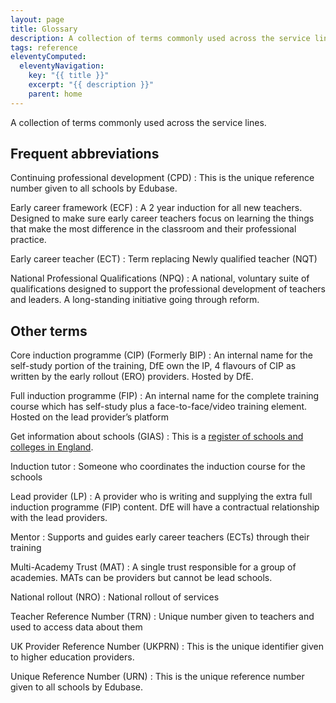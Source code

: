 ```yaml
---
layout: page
title: Glossary
description: A collection of terms commonly used across the service lines.
tags: reference
eleventyComputed:
  eleventyNavigation:
    key: "{{ title }}"
    excerpt: "{{ description }}"
    parent: home
---
```


A collection of terms commonly used across the service lines.

## Frequent abbreviations

Continuing professional development (CPD)
: This is the unique reference number given to all schools by Edubase.

Early career framework (ECF)
: A 2 year induction for all new teachers. Designed to make sure early career teachers focus on learning the things that make the most difference in the classroom and their professional practice.

Early career teacher (ECT)
: Term replacing Newly qualified teacher (NQT)

National Professional Qualifications (NPQ)
: A national, voluntary suite of qualifications designed to support the professional development of teachers and leaders. A long-standing initiative going through reform.

## Other terms

Core induction programme (CIP) (Formerly BIP)
: An internal name for the self-study portion of the training, DfE own the IP, 4 flavours of CIP as written by the early rollout (ERO) providers. Hosted by DfE.

Full induction programme (FIP)
: An internal name for the complete training course which has self-study plus a face-to-face/video training element. Hosted on the lead provider’s platform

Get information about schools (GIAS)
: This is a [register of schools and colleges in England](https://get-information-schools.service.gov.uk/).

Induction tutor
: Someone who coordinates the induction course for the schools

Lead provider (LP)
: A provider who is writing and supplying the extra full induction programme (FIP) content. DfE will have a contractual relationship with the lead providers.

Mentor
: Supports and guides early career teachers (ECTs) through their training

Multi-Academy Trust (MAT)
: A single trust responsible for a group of academies. MATs can be providers but cannot be lead schools.

National rollout (NRO)
: National rollout of services

Teacher Reference Number (TRN)
: Unique number given to teachers and used to access data about them

UK Provider Reference Number (UKPRN)
: This is the unique identifier given to higher education providers.

Unique Reference Number (URN)
: This is the unique reference number given to all schools by Edubase.
